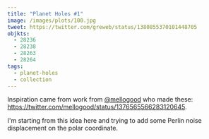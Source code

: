 ```yaml
---
title: "Planet Holes #1"
image: /images/plots/100.jpg
tweet: https://twitter.com/greweb/status/1380855370101448705
objkts:
  - 28236
  - 28238
  - 28263
  - 28264
tags:
  - planet-holes
  - collection
---
```


Inspiration came from work from [@mellogood](https://twitter.com/mellogood) who made these: https://twitter.com/mellogood/status/1376565566283120645.

I'm starting from this idea here and trying to add some Perlin noise displacement on the polar coordinate.
